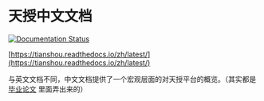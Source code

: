 # 天授中文文档

[![Documentation Status](https://readthedocs.org/projects/tianshou-docs-zh-cn/badge/?version=latest)](https://tianshou.readthedocs.io/zh/latest/)

[https://tianshou.readthedocs.io/zh/latest/](https://tianshou.readthedocs.io/zh/latest/)

与英文文档不同，中文文档提供了一个宏观层面的对天授平台的概览。（其实都是 [毕业论文](/_static/thesis.pdf) 里面弄出来的）
